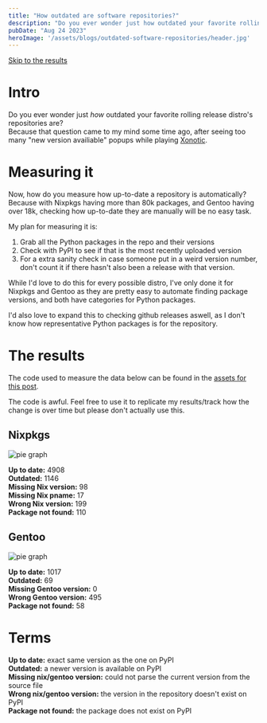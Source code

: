 ```yaml
---
title: "How outdated are software repositories?"
description: "Do you ever wonder just how outdated your favorite rolling release distro’s repositories are?"
pubDate: "Aug 24 2023"
heroImage: '/assets/blogs/outdated-software-repositories/header.jpg'
---
```


<a href="#the-results">Skip to the results</a>

# Intro
Do you ever wonder just *how* outdated your favorite rolling release distro's repositories are?  
Because that question came to my mind some time ago, after seeing too many "new version availiable" popups while playing [Xonotic](https://xonotic.org).

# Measuring it
Now, how do you measure how up-to-date a repository is automatically? Because with Nixpkgs having more than 80k packages, and Gentoo having over 18k, checking how up-to-date they are manually will be no easy task.

My plan for measuring it is:
1. Grab all the Python packages in the repo and their versions
2. Check with PyPI to see if that is the most recently uploaded version
3. For a extra sanity check in case someone put in a weird version number, don't count it if there hasn't also been a release with that version.

While I'd love to do this for every possible distro, I've only done it for Nixpkgs and Gentoo as they are pretty easy to automate finding package versions, and both have categories for Python packages.

I'd also love to expand this to checking github releases aswell, as I don't know how representative Python packages is for the repository.

# The results
The code used to measure the data below can be found in the [assets for this post](https://github.com/TAG-Epic/blog/tree/master/public/assets/blogs/outdated-software-repositories/code).

The code is awful. Feel free to use it to replicate my results/track how the change is over time but please don't actually use this.

## Nixpkgs
![pie graph](/assets/blogs/outdated-software-repositories/charts/nixpkgs.svg)

**Up to date:** 4908  
**Outdated:** 1146  
**Missing Nix version:** 98  
**Missing Nix pname:** 17  
**Wrong Nix version:** 199  
**Package not found:** 110  

## Gentoo
![pie graph](/assets/blogs/outdated-software-repositories/charts/gentoo.svg)

**Up to date:** 1017  
**Outdated:** 69  
**Missing Gentoo version:** 0  
**Wrong Gentoo version:** 495  
**Package not found:** 58  

# Terms
**Up to date:** exact same version as the one on PyPI  
**Outdated:** a newer version is available on PyPI  
**Missing nix/gentoo version:** could not parse the current version from the source file  
**Wrong nix/gentoo version:** the version in the repository doesn't exist on PyPI  
**Package not found:** the package does not exist on PyPI  
